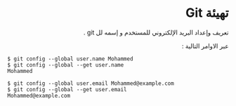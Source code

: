 <div dir="rtl">

# تهيئة Git 

تعريف وإعداد البريد الإلكتروني للمستخدم و إسمه  لل git . 

عبر الاوامر التالية :


<div dir="ltr">
  
  ```
$ git config --global user.name Mohammed
$ git config --global --get user.name
Mohammed
  ```
  
  ```
$ git config --global user.email Mohammed@example.com
$ git config --global --get user.email
Mohammed@example.com
  ```
